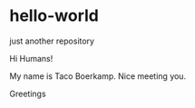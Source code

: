 # hello-world
just another repository

Hi Humans!

My name is Taco Boerkamp. Nice meeting you.

Greetings

